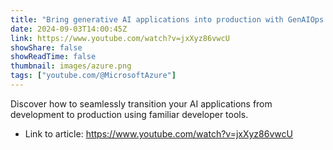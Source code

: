 ```yaml
---
title: "Bring generative AI applications into production with GenAIOps in Azure AI Studio"
date: 2024-09-03T14:00:45Z
link: https://www.youtube.com/watch?v=jxXyz86vwcU
showShare: false
showReadTime: false
thumbnail: images/azure.png
tags: ["youtube.com/@MicrosoftAzure"]
---
```

Discover how to seamlessly transition your AI applications from development to production using familiar developer tools.

- Link to article: https://www.youtube.com/watch?v=jxXyz86vwcU